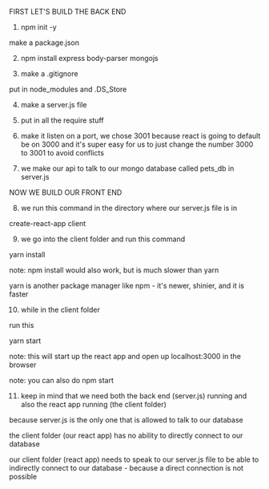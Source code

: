 
FIRST LET'S BUILD THE BACK END

1. npm init -y

make a package.json

2. npm install express body-parser mongojs

3. make a .gitignore

put in node_modules and .DS_Store

4. make a server.js file

5. put in all the require stuff

6. make it listen on a port, we chose 3001 because react is going to default be on 3000 and it's super easy for us to just change the number 3000 to 3001 to avoid conflicts

7. we make our api to talk to our mongo database called pets_db in server.js


NOW WE BUILD OUR FRONT END

8. we run this command in the directory where our server.js file is in 

create-react-app client

9. we go into the client folder and run this command

yarn install

note: npm install would also work, but is much slower than yarn

yarn is another package manager like npm - it's newer, shinier, and it is faster

10. while in the client folder

run this

yarn start

note: this will start up the react app and open up localhost:3000 in the browser

note: you can also do npm start

11. keep in mind that we need both the back end (server.js) running and also the react app running (the client folder)

because server.js is the only one that is allowed to talk to our database

the client folder (our react app) has no ability to directly connect to our database

our client folder (react app) needs to speak to our server.js file to be able to indirectly connect to our database - because a direct connection is not possible

















